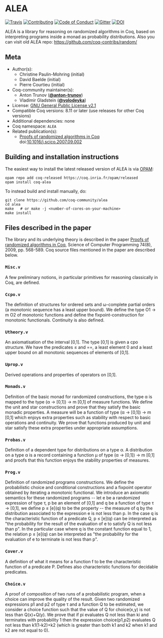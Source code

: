 # ALEA

[![Travis][travis-shield]][travis-link]
[![Contributing][contributing-shield]][contributing-link]
[![Code of Conduct][conduct-shield]][conduct-link]
[![Gitter][gitter-shield]][gitter-link]
[![DOI][doi-shield]][doi-link]

[travis-shield]: https://travis-ci.com/coq-community/alea.svg?branch=master
[travis-link]: https://travis-ci.com/coq-community/alea/builds

[contributing-shield]: https://img.shields.io/badge/contributions-welcome-%23f7931e.svg
[contributing-link]: https://github.com/coq-community/manifesto/blob/master/CONTRIBUTING.md

[conduct-shield]: https://img.shields.io/badge/%E2%9D%A4-code%20of%20conduct-%23f15a24.svg
[conduct-link]: https://github.com/coq-community/manifesto/blob/master/CODE_OF_CONDUCT.md

[gitter-shield]: https://img.shields.io/badge/chat-on%20gitter-%23c1272d.svg
[gitter-link]: https://gitter.im/coq-community/Lobby


[doi-shield]: https://zenodo.org/badge/DOI/10.1016/j.scico.2007.09.002.svg
[doi-link]: https://doi.org/10.1016/j.scico.2007.09.002

ALEA is a library for reasoning on randomized algorithms
in Coq, based on interpreting programs inside a monad
as probability distributions.
Also you can visit old ALEA repo: https://github.com/coq-contribs/random/

## Meta

- Author(s):
  - Christine Paulin-Mohring (initial)
  - David Baelde (initial)
  - Pierre Courtieu (initial)
- Coq-community maintainer(s):
  - Anton Trunov ([**@anton-trunov**](https://github.com/anton-trunov))
  - Vladimir Gladstein ([**@volodeyka**](https://github.com/volodeyka))
- License: [GNU General Public License v2.1](LICENSE.md)
- Compatible Coq versions: 8.11 or later (use releases for other Coq versions)
- Additional dependencies: none
- Coq namespace: `ALEA`
- Related publication(s):
  - [Proofs of randomized algorithms in Coq](https://hal.inria.fr/inria-00431771) doi:[10.1016/j.scico.2007.09.002](https://doi.org/10.1016/j.scico.2007.09.002)

## Building and installation instructions

The easiest way to install the latest released version of ALEA
is via [OPAM](https://opam.ocaml.org/doc/Install.html):

```shell
opam repo add coq-released https://coq.inria.fr/opam/released
opam install coq-alea
```

To instead build and install manually, do:

``` shell
git clone https://github.com/coq-community/alea
cd alea
make   # or make -j <number-of-cores-on-your-machine>
make install
```


## Files described in the paper

The library and its underlying theory is described in the paper
[Proofs of randomized algorithms in Coq][random],
Science of Computer Programming 74(8), 2009, pp. 568-589.
Coq source files mentioned in the paper are described below.

### `Misc.v`
A few preliminary notions, in particular primitives for reasoning classically in Coq, are defined.

### `Ccpo.v`
The definition of structures for ordered sets and ω-complete partial orders (a monotonic sequence has a least upper bound).
We define the type O1 → m O2 of monotonic functions and define the fixpoint-construction for monotonic functionals. Continuity is also defined.

### `Utheory.v`

An axiomatisation of the interval [0,1]. The type [0,1] is given a cpo structure.
We have the predicates ≤ and ==, a least element 0 and a least upper bound on all monotonic sequences of elements of [0,1].

### `Uprop.v`
Derived operations and properties of operators on [0,1].

### `Monads.v`
Definition of the basic monad for randomized constructions, the type α is mapped to the type (α → [0,1]) → m [0,1] of measure functions. We define the unit and star constructions and prove that they satisfy the basic monadic properties. A measure will be a function of type (α → [0,1]) → m [0,1] which enjoys extra properties such as stability with respect to basic operations and continuity. We prove that functions produced by unit and star satisfy these extra properties under appropriate assumptions.

### `Probas.v`
Definition of a dependent type for distributions on a type α. A distribution on a type α is a record containing a function µ of type (α → [0,1]) → m [0,1] and proofs that this function enjoys the stability properties of measures.

### `Prog.v`
Definition of randomized programs constructions. We define the probabilistic choice and conditional constructions and a fixpoint operator obtained by iterating a monotonic functional. We introduce an axiomatic semantics for these randomized programs  --
 let e be a randomized expression of type τ, p be an element of [0,1] and q be a function of type τ → [0,1], we define p ≤ \[e\](q) to be the property --
 the measure of q by the distribution associated to the expression e is not less than p. In the case q is the characteristic function of a predicate Q, p ≤ \[e\](q) can be interpreted as "the probability for the result of the evaluation of e to satisfy Q is not less than p". In the particular case where q is the constant function equal to 1, the relation p ≤ \[e\](q) can be interpreted as "the probability for the evaluation of e to terminate is not less than p".

### `Cover.v`
A definition of what it means for a function f to be the characteristic function of a predicate P. Defines also characteristic functions for decidable predicates. 

### `Choice.v`
A proof of composition of two runs of a probabilistic program, when a choice can improve the quality of the result. Given two randomized expressions p1 and p2 of type τ and a function Q to be estimated, we consider a choice function such that the value of Q for choice(x,y) is not less than Q(x)+Q(y). We prove that if pi evaluates Q not less than ki and terminates with probability 1 then the expression choice(p1,p2) evaluates Q not less than k1(1-k2)+k2 (which is greater than both k1 and k2 when k1 and k2 are not equal to 0).

[random]: https://hal.inria.fr/inria-00431771

